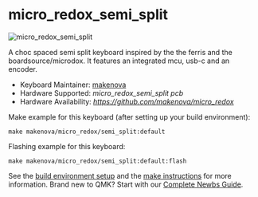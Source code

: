 # micro_redox_semi_split

![micro_redox_semi_split](https://i.imgur.com/ByP0FkW.png)

A choc spaced semi split keyboard inspired by the the ferris and the boardsource/microdox. It features an integrated mcu, usb-c and an encoder.

* Keyboard Maintainer: [makenova](https://github.com/makenova)
* Hardware Supported: *micro_redox_semi_split pcb*
* Hardware Availability: *https://github.com/makenova/micro_redox*

Make example for this keyboard (after setting up your build environment):

    make makenova/micro_redox/semi_split:default

Flashing example for this keyboard:

    make makenova/micro_redox/semi_split:default:flash

See the [build environment setup](https://docs.qmk.fm/#/getting_started_build_tools) and the [make instructions](https://docs.qmk.fm/#/getting_started_make_guide) for more information. Brand new to QMK? Start with our [Complete Newbs Guide](https://docs.qmk.fm/#/newbs).
